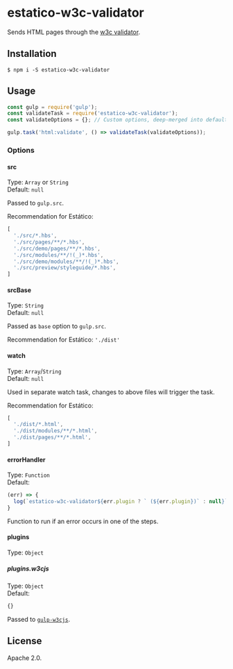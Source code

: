 # estatico-w3c-validator

Sends HTML pages through the [w3c validator](https://validator.w3.org/).

## Installation

```
$ npm i -S estatico-w3c-validator
```

## Usage

```js
const gulp = require('gulp');
const validateTask = require('estatico-w3c-validator');
const validateOptions = {}; // Custom options, deep-merged into defaults via _.merge

gulp.task('html:validate', () => validateTask(validateOptions));
```

### Options

#### src

Type: `Array` or `String`<br>
Default: `null`

Passed to `gulp.src`.

Recommendation for Estático:
```js
[
  './src/*.hbs',
  './src/pages/**/*.hbs',
  './src/demo/pages/**/*.hbs',
  './src/modules/**/!(_)*.hbs',
  './src/demo/modules/**/!(_)*.hbs',
  './src/preview/styleguide/*.hbs',
]
```

#### srcBase

Type: `String`<br>
Default: `null`

Passed as `base` option to `gulp.src`.

Recommendation for Estático: `'./dist'`

#### watch

Type: `Array`/`String`<br>
Default: `null`

Used in separate watch task, changes to above files will trigger the task.

Recommendation for Estático:
```js
[
  './dist/*.html',
  './dist/modules/**/*.html',
  './dist/pages/**/*.html',
]
```

#### errorHandler

Type: `Function`<br>
Default:
```js
(err) => {
  log(`estatico-w3c-validator${err.plugin ? ` (${err.plugin})` : null}`, chalk.cyan(err.fileName), chalk.red(err.message));
}
```

Function to run if an error occurs in one of the steps.

#### plugins

Type: `Object`

##### plugins.w3cjs

Type: `Object`<br>
Default:
```js
{}
```

Passed to [`gulp-w3cjs`](https://www.npmjs.com/package/gulp-w3cjs).

## License

Apache 2.0.
